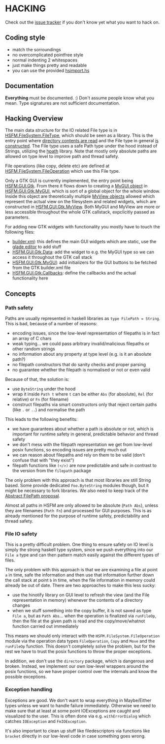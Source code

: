 # HACKING

Check out the [issue tracker](https://github.com/hasufell/hsfm/issues)
if you don't know yet what you want to hack on.

## Coding style

- match the sorroundings
- no overcomplicated pointfree style
- normal indenting 2 whitespaces
- just make things pretty and readable
- you can use the provided [hsimport.hs](hsimport.hs)

## Documentation

__Everything__ must be documented. :)
Don't assume people know what you mean. Type signatures are not sufficient
documentation.

## Hacking Overview

The main data structure for the IO related File type is in
[HSFM.FileSystem.FileType](./../src/HSFM/FileSystem/FileType.hs#L93), which
should be seen as a library. This is the entry point where
[directory contents are read](./../src/HSFM/FileSystem/FileType.hs#L465)
and the File type in general [is constructed](./../src/HSFM/FileSystem/FileType.hs#L302).
The File type uses a safe Path type under the hood instead of Strings,
utilizing the [hpath](https://github.com/hasufell/hpath) library.
Note that mostly only absolute paths are allowed on type level to improve
path and thread safety.

File operations (like copy, delete etc) are defined at
[HSFM.FileSystem.FileOperation](./../src/HSFM/FileSystem/FileOperations.hs)
which use this File type.

Only a GTK GUI is currently implemented, the entry point being
[HSFM.GUI.Gtk](./../src/HSFM/GUI/Gtk.hs). From there it flows down
to creating a [MyGUI object](./../src/HSFM/GUI/Gtk/Data.hs#L51) in
[HSFM.GUI.Gtk.MyGUI](./../src/HSFM/GUI/Gtk/MyGUI.hs), which is sort of
a global object for the whole window. Inside this object are
theoretically multiple [MyView objects](./../src/HSFM/GUI/Gtk/Data.hs#L101)
allowed which represent the actual view on the filesystem and related
widgets, which are constructed in
[HSFM.GUI.Gtk.MyView](./../src/HSFM/GUI/Gtk/MyView.hs). Both MyGUI and MyView
are more or less accessible throughout the whole GTK callstack, expclicitly
passed as parameters.

For adding new GTK widgets with functionality you mostly have to touch the
following files:
* [builder.xml](./../data/Gtk/builder.xml): this defines the main GUI widgets which are static, use the [glade editor](http://glade.gnome.org) to add stuff
* [HSFM.GUI.Gtk.Data](./../src/HSFM/GUI/Gtk/Data.hs): add the widget to e.g. the MyGUI type so we can access it throughout the GTK call stack
* [HSFM.GUI.Gtk.MyGUI](./../src/HSFM/GUI/Gtk/MyGUI.hs): add initializers for the GUI buttons to be fetched from the GTK builder.xml file
* [HSFM.GUI.Gtk.Callbacks](./../src/HSFM/GUI/Gtk/Callbacks.hs): define the callbacks and the actual functionality here

## Concepts

### Path safety

Paths are usually represented in haskell libraries as `type FilePath = String`.
This is bad, because of a number of reasons:
* encoding issues, since the low-level representation of filepaths is in fact an array of C chars
* weak typing... we could pass arbitrary invalid/malicious filepaths or other random strings
* no information about any property at type level (e.g. is it an absolute path?)
* no filepath constructors that do sanity checks and proper parsing
* no guarantee whether the filepath is normalised or not or even valid

Because of that, the solution is:
* use `ByteString` under the hood
* wrap it inside `Path t` where `t` can be either `Abs` (for absolute), `Rel` (for relative) or `Fn` (for filename)
* construct filepaths via smart constructors only that reject certain paths (like `.` or `..`) and normalise the path

This leads to the following benefits:
* we have guarantees about whether a path is absolute or not, which is important for runtime safety in general, predictable behavior and thread safety
* we don't mess with the filepath representation we get from low-level posix functions, so encoding issues are pretty much out
* we can reason about filepaths and rely on them to be valid (don't confuse that with "they exist")
* filepath functions like `(</>)` are now predictable and safe in contrast to the version from the `filepath` package

The only problem with this approach is that most libraries are still String
based. Some provide dedicated `Foo.ByteString` modules though, but it
might be necessary to fork libraries.
We also need to keep track of the [Abstract FilePath proposal](https://ghc.haskell.org/trac/ghc/wiki/Proposal/AbstractFilePath).

Almost all paths in HSFM are only allowed to be absolute (`Path Abs`), unless
they are filenames (`Path Fn`) and processed for GUI purposes. This is as
already mentioned for the purpose of runtime safety, predictability and
thread safety.

### File IO safety

This is a pretty difficult problem. One thing to ensure safety on IO level
is simply the strong haskell type system, since we push everything
into our `File a` type and can then pattern match easily against the different
types of files.

The only problem with this approach is that we are examining a file at point
`a` in time, safe the information and then use that information further down
the call stack at point `b` in time, when the file information in memory
could already be out of date. There are two approaches to make this less
sucky:
* use the hinotify library on GUI level to refresh the view (and the File representation in memory) whenever the contents of a directory changes
* when we stuff something into the copy buffer, it is not saved as type `File a`, but as `Path Abs`... when the operation is finalized via `runFileOp`, then the file at the given path is read and the copy/move/whatnot function carried out immediately

This means we should only interact with the `HSFM.FileSystem.FileOperation`
module via the operation data types `FileOperation`, `Copy` and `Move` and
the `runFileOp` function. This doesn't completely solve the problem, but for
the rest we have to trust the posix functions to throw the proper exceptions.

In addition, we don't use the `directory` package, which is dangerous
and broken. Instead, we implement our own low-level wrappers around
the posix functions, so we have proper control over the internals
and know the possible exceptions.

### Exception handling

Exceptions are good. We don't want to wrap everything in Maybe/Either types
unless we want to handle failure immediately. Otherwise we need to make
sure that at least at some point IOExceptions are caught and visualized
to the user. This is often done via e.g. `withErrorDialog` which catches
`IOException` and `FmIOException`.

It's also important to clean up stuff like filedescriptors via
functions like `bracket` directly in our low-level code in case
something goes wrong.

